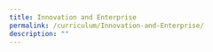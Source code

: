 ```yaml
---
title: Innovation and Enterprise
permalink: /curriculum/Innovation-and-Enterprise/
description: ""
---
```

